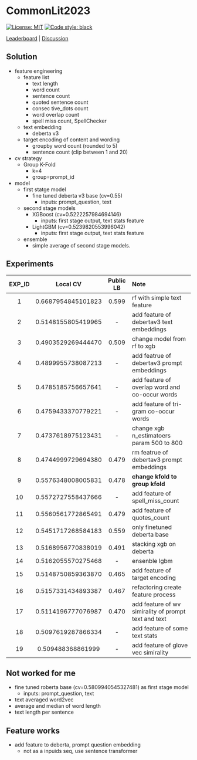 # CommonLit2023

[![License: MIT](https://img.shields.io/badge/License-MIT-yellow.svg)](https://opensource.org/licenses/MIT)
[![Code style: black](https://img.shields.io/badge/code%20style-black-000000.svg)](https://github.com/psf/black)

[Leaderboard](https://www.kaggle.com/competitions/commonlit-evaluate-student-summaries/leaderboard) | [Discussion](https://www.kaggle.com/competitions/commonlit-evaluate-student-summaries/discussion?sort=published)

## Solution

- feature engineering
  - feature list
    - text length
    - word count
    - sentence count
    - quoted sentence count
    - consec tive_dots count
    - word overlap count
    - spell miss count, SpellChecker
  - text embedding
    - deberta v3
  - target encoding of content and wording
    - groupby word count (rounded to 5)
    - sentence count (clip between 1 and 20)
- cv strategy
  - Group K-Fold
    - k=4
    - group=prompt_id
- model
  - first statge model
    - fine tuned deberta v3 base (cv=0.55)
      - inputs: prompt_question, text
  - second stage models
    - XGBoost (cv=0.5222257984694146)
      - inputs: first stage output, text stats feature
    - LightGBM (cv=0.5239820553996042)
      - inputs: first stage output, text stats feature
  - ensemble
    - simple average of second stage models.

## Experiments

| EXP_ID | Local CV | Public LB | Note |
| :---: | :---: | :---: | :--- |
| 1 | 0.6687954845101823 | 0.599 | rf with simple text feature |
| 2 | 0.5148155805419965 | - | add feature of debertav3 text embeddings |
| 3 | 0.4903529269444470 | 0.509 | change model from rf to xgb |
| 4 | 0.4899955738087213 | - | add featrue of debertav3 prompt embeddings |
| 5 | 0.4785185756657641 | - | add feature of overlap word and co-occur words |
| 6 | 0.4759433370779221 | - | add feature of tri-gram co-occur words |
| 7 | 0.4737618975123431 | - | change xgb n_estimatoers param 500 to 800 |
| 8 | 0.4744999729694380 | 0.479 | rm featrue of debertav3 prompt embeddings |
| 9 | 0.5576348008005831 | 0.478 | **change kfold to group kfold** |
| 10 | 0.5572727558437666 | - | add feature of spell_miss_count |
| 11 | 0.5560561772865491 | 0.479 | add feature of quotes_count |
| 12 | 0.5451717268584183 | 0.559 | only finetuned deberta base |
| 13 | 0.5168956770838019 | 0.491 | stacking xgb on deberta |
| 14 | 0.5162055570275468 | - | ensenble lgbm |
| 15 | 0.5148750859363870 | 0.465 | add feature of target encoding |
| 16 | 0.5157331434893387 | 0.467 | refactoring create feature process |
| 17 | 0.5114196777076987 | 0.470 | add feature of wv simirality of prompt text and text |
| 18 | 0.5097619287866334 | - | add feature of some text stats |
| 19 | 0.509488368861999 | - | add feature of glove vec simirality |

## Not worked for me

- fine tuned roberta base (cv=0.5809940545327481) as first stage model
  - inputs: prompt_question, text
- text averaged word2vec
- average and median of word length
- text length per sentence

## Feature works

- add feature to deberta, prompt question embedding
  - not as a inpuids seq, use sentence transformer
